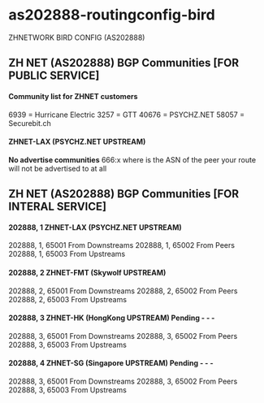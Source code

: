# as202888-routingconfig-bird
ZHNETWORK BIRD CONFIG (AS202888)

## ZH NET (AS202888) BGP Communities [FOR PUBLIC SERVICE]
#### Community list for ZHNET customers
6939  = Hurricane Electric 
3257  = GTT 
40676 = PSYCHZ.NET
58057 = Securebit.ch
#### ZHNET-LAX (PSYCHZ.NET UPSTREAM)
<strong>No advertise communities</strong>
666:x where is the ASN of the peer your route will not be advertised to at all 

## ZH NET (AS202888) BGP Communities [FOR INTERAL SERVICE]

#### 202888, 1 ZHNET-LAX (PSYCHZ.NET UPSTREAM)
202888, 1, 65001 From Downstreams
202888, 1, 65002 From Peers
202888, 1, 65003 From Upstreams

#### 202888, 2 ZHNET-FMT (Skywolf UPSTREAM)
202888, 2, 65001 From Downstreams
202888, 2, 65002 From Peers
202888, 2, 65003 From Upstreams

#### 202888, 3 ZHNET-HK (HongKong UPSTREAM) Pending - - - 
202888, 3, 65001 From Downstreams
202888, 3, 65002 From Peers
202888, 3, 65003 From Upstreams

#### 202888, 4 ZHNET-SG (Singapore UPSTREAM) Pending - - - 
202888, 3, 65001 From Downstreams
202888, 3, 65002 From Peers
202888, 3, 65003 From Upstreams

